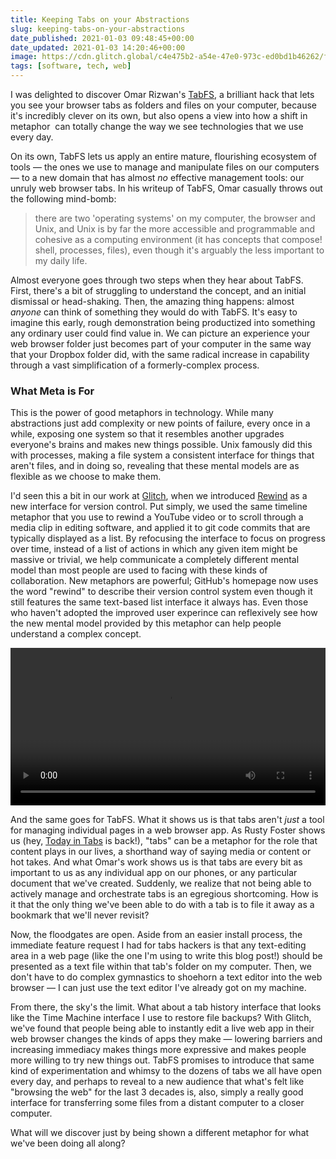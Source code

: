 ```yaml
---
title: Keeping Tabs on your Abstractions
slug: keeping-tabs-on-your-abstractions
date_published: 2021-01-03 09:48:45+00:00
date_updated: 2021-01-03 14:20:46+00:00
image: https://cdn.glitch.global/c4e475b2-a54e-47e0-973c-ed0bd1b46262/file-folders.jpeg?v=1669529571342
tags: [software, tech, web]
---
```

I was delighted to discover Omar Rizwan's [TabFS](https://omar.website/tabfs/), a brilliant hack that lets you see your browser tabs as folders and files on your computer, because it's incredibly clever on its own, but also opens a view into how a shift in metaphor  can totally change the way we see technologies that we use every day.

On its own, TabFS lets us apply an entire mature, flourishing ecosystem of tools — the ones we use to manage and manipulate files on our computers — to a new domain that has almost *no* effective management tools: our unruly web browser tabs. In his writeup of TabFS, Omar casually throws out the following mind-bomb:

> there are two 'operating systems' on my computer, the browser and Unix, and Unix is by far the more accessible and programmable and cohesive as a computing environment (it has concepts that compose! shell, processes, files), even though it's arguably the less important to my daily life.

Almost everyone goes through two steps when they hear about TabFS. First, there's a bit of struggling to understand the concept, and an initial dismissal or head-shaking. Then, the amazing thing happens: almost *anyone* can think of something they would do with TabFS. It's easy to imagine this early, rough demonstration being productized into something any ordinary user could find value in. We can picture an experience your web browser folder just becomes part of your computer in the same way that your Dropbox folder did, with the same radical increase in capability through a vast simplification of a formerly-complex process.

### What Meta is For

This is the power of good metaphors in technology. While many abstractions just add complexity or new points of failure, every once in a while, exposing one system so that it resembles another upgrades everyone's brains and makes new things possible. Unix famously did this with processes, making a file system a consistent interface for things that aren't files, and in doing so, revealing that these mental models are as flexible as we choose to make them.

I'd seen this a bit in our work at [Glitch](https://glitch.com/), when we introduced [Rewind](https://medium.com/glitch/reinventing-version-control-with-glitch-rewind-914c350da442) as a new interface for version control. Put simply, we used the same timeline metaphor that you use to rewind a YouTube video or to scroll through a media clip in editing software, and applied it to git code commits that are typically displayed as a list. By refocusing the interface to focus on progress over time, instead of a list of actions in which any given item might be massive or trivial, we help communicate a completely different mental model than most people are used to facing with these kinds of collaboration. New metaphors are powerful; GitHub's homepage now uses the word "rewind" to describe their version control system even though it still features the same text-based list interface it always has. Even those who haven't adopted the improved user experince can reflexively see how the new mental model provided by this metaphor can help people understand a complex concept.

<video controls width="100%">
  <source src="https://cdn.glitch.global/c4e475b2-a54e-47e0-973c-ed0bd1b46262/finder-contents.mp4?v=1669529658758" type="video/mp4">
</video>

And the same goes for TabFS. What it shows us is that tabs aren't *just* a tool for managing individual pages in a web browser app. As Rusty Foster shows us (hey, [Today in Tabs](https://www.todayintabs.com/) is back!), "tabs" can be a metaphor for the role that content plays in our lives, a shorthand way of saying media or content or hot takes. And what Omar's work shows us is that tabs are every bit as important to us as any individual app on our phones, or any particular document that we've created. Suddenly, we realize that not being able to actively manage and orchestrate tabs is an egregious shortcoming. How is it that the only thing we've been able to do with a tab is to file it away as a bookmark that we'll never revisit?

Now, the floodgates are open. Aside from an easier install process, the immediate feature request I had for tabs hackers is that any text-editing area in a web page (like the one I'm using to write this blog post!) should be presented as a text file within that tab's folder on my computer. Then, we don't have to do complex gymnastics to shoehorn a text editor into the web browser — I can just use the text editor I've already got on my machine.

From there, the sky's the limit. What about a tab history interface that looks like the Time Machine interface I use to restore file backups? With Glitch, we've found that people being able to instantly edit a live web app in their web browser changes the kinds of apps they make — lowering barriers and increasing immediacy makes things more expressive and makes people more willing to try new things out. TabFS promises to introduce that same kind of experimentation and whimsy to the dozens of tabs we all have open every day, and perhaps to reveal to a new audience that what's felt like "browsing the web" for the last 3 decades is, also, simply a really good interface for transferring some files from a distant computer to a closer computer. 

What will we discover just by being shown a different metaphor for what we've been doing all along?
